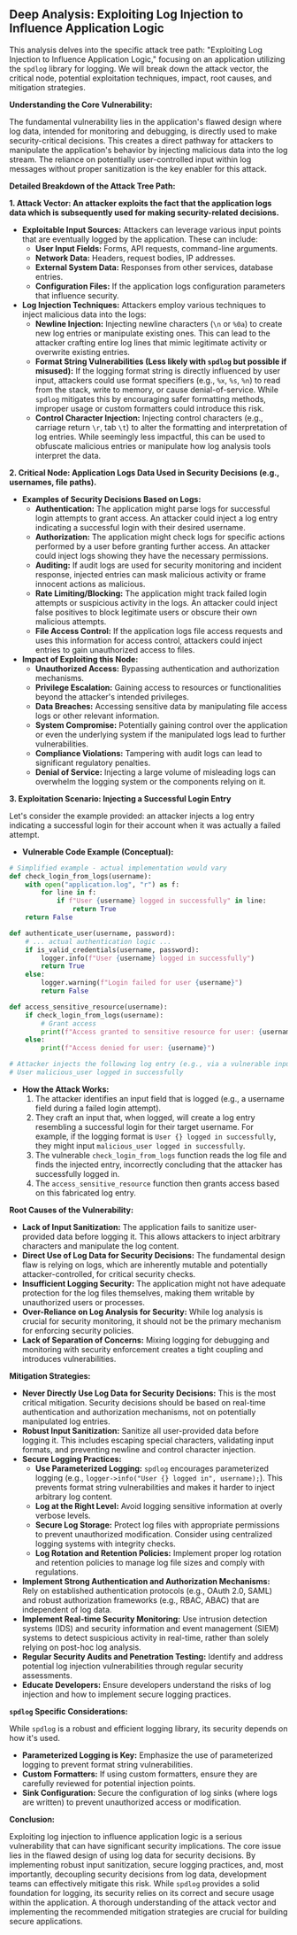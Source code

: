 ## Deep Analysis: Exploiting Log Injection to Influence Application Logic

This analysis delves into the specific attack tree path: "Exploiting Log Injection to Influence Application Logic," focusing on an application utilizing the `spdlog` library for logging. We will break down the attack vector, the critical node, potential exploitation techniques, impact, root causes, and mitigation strategies.

**Understanding the Core Vulnerability:**

The fundamental vulnerability lies in the application's flawed design where log data, intended for monitoring and debugging, is directly used to make security-critical decisions. This creates a direct pathway for attackers to manipulate the application's behavior by injecting malicious data into the log stream. The reliance on potentially user-controlled input within log messages without proper sanitization is the key enabler for this attack.

**Detailed Breakdown of the Attack Tree Path:**

**1. Attack Vector: An attacker exploits the fact that the application logs data which is subsequently used for making security-related decisions.**

* **Exploitable Input Sources:**  Attackers can leverage various input points that are eventually logged by the application. These can include:
    * **User Input Fields:**  Forms, API requests, command-line arguments.
    * **Network Data:**  Headers, request bodies, IP addresses.
    * **External System Data:**  Responses from other services, database entries.
    * **Configuration Files:**  If the application logs configuration parameters that influence security.
* **Log Injection Techniques:** Attackers employ various techniques to inject malicious data into the logs:
    * **Newline Injection:** Injecting newline characters (`\n` or `%0a`) to create new log entries or manipulate existing ones. This can lead to the attacker crafting entire log lines that mimic legitimate activity or overwrite existing entries.
    * **Format String Vulnerabilities (Less likely with `spdlog` but possible if misused):** If the logging format string is directly influenced by user input, attackers could use format specifiers (e.g., `%x`, `%s`, `%n`) to read from the stack, write to memory, or cause denial-of-service. While `spdlog` mitigates this by encouraging safer formatting methods, improper usage or custom formatters could introduce this risk.
    * **Control Character Injection:** Injecting control characters (e.g., carriage return `\r`, tab `\t`) to alter the formatting and interpretation of log entries. While seemingly less impactful, this can be used to obfuscate malicious entries or manipulate how log analysis tools interpret the data.

**2. Critical Node: Application Logs Data Used in Security Decisions (e.g., usernames, file paths).**

* **Examples of Security Decisions Based on Logs:**
    * **Authentication:** The application might parse logs for successful login attempts to grant access. An attacker could inject a log entry indicating a successful login with their desired username.
    * **Authorization:**  The application might check logs for specific actions performed by a user before granting further access. An attacker could inject logs showing they have the necessary permissions.
    * **Auditing:**  If audit logs are used for security monitoring and incident response, injected entries can mask malicious activity or frame innocent actions as malicious.
    * **Rate Limiting/Blocking:** The application might track failed login attempts or suspicious activity in the logs. An attacker could inject false positives to block legitimate users or obscure their own malicious attempts.
    * **File Access Control:** If the application logs file access requests and uses this information for access control, attackers could inject entries to gain unauthorized access to files.
* **Impact of Exploiting this Node:**
    * **Unauthorized Access:** Bypassing authentication and authorization mechanisms.
    * **Privilege Escalation:** Gaining access to resources or functionalities beyond the attacker's intended privileges.
    * **Data Breaches:** Accessing sensitive data by manipulating file access logs or other relevant information.
    * **System Compromise:**  Potentially gaining control over the application or even the underlying system if the manipulated logs lead to further vulnerabilities.
    * **Compliance Violations:**  Tampering with audit logs can lead to significant regulatory penalties.
    * **Denial of Service:**  Injecting a large volume of misleading logs can overwhelm the logging system or the components relying on it.

**3. Exploitation Scenario: Injecting a Successful Login Entry**

Let's consider the example provided: an attacker injects a log entry indicating a successful login for their account when it was actually a failed attempt.

* **Vulnerable Code Example (Conceptual):**

```python
# Simplified example - actual implementation would vary
def check_login_from_logs(username):
    with open("application.log", "r") as f:
        for line in f:
            if f"User {username} logged in successfully" in line:
                return True
    return False

def authenticate_user(username, password):
    # ... actual authentication logic ...
    if is_valid_credentials(username, password):
        logger.info(f"User {username} logged in successfully")
        return True
    else:
        logger.warning(f"Login failed for user {username}")
        return False

def access_sensitive_resource(username):
    if check_login_from_logs(username):
        # Grant access
        print(f"Access granted to sensitive resource for user: {username}")
    else:
        print(f"Access denied for user: {username}")

# Attacker injects the following log entry (e.g., via a vulnerable input field):
# User malicious_user logged in successfully
```

* **How the Attack Works:**
    1. The attacker identifies an input field that is logged (e.g., a username field during a failed login attempt).
    2. They craft an input that, when logged, will create a log entry resembling a successful login for their target username. For example, if the logging format is `User {} logged in successfully`, they might input `malicious_user logged in successfully`.
    3. The vulnerable `check_login_from_logs` function reads the log file and finds the injected entry, incorrectly concluding that the attacker has successfully logged in.
    4. The `access_sensitive_resource` function then grants access based on this fabricated log entry.

**Root Causes of the Vulnerability:**

* **Lack of Input Sanitization:** The application fails to sanitize user-provided data before logging it. This allows attackers to inject arbitrary characters and manipulate the log content.
* **Direct Use of Log Data for Security Decisions:**  The fundamental design flaw is relying on logs, which are inherently mutable and potentially attacker-controlled, for critical security checks.
* **Insufficient Logging Security:**  The application might not have adequate protection for the log files themselves, making them writable by unauthorized users or processes.
* **Over-Reliance on Log Analysis for Security:** While log analysis is crucial for security monitoring, it should not be the primary mechanism for enforcing security policies.
* **Lack of Separation of Concerns:**  Mixing logging for debugging and monitoring with security enforcement creates a tight coupling and introduces vulnerabilities.

**Mitigation Strategies:**

* **Never Directly Use Log Data for Security Decisions:** This is the most critical mitigation. Security decisions should be based on real-time authentication and authorization mechanisms, not on potentially manipulated log entries.
* **Robust Input Sanitization:** Sanitize all user-provided data before logging it. This includes escaping special characters, validating input formats, and preventing newline and control character injection.
* **Secure Logging Practices:**
    * **Use Parameterized Logging:**  `spdlog` encourages parameterized logging (e.g., `logger->info("User {} logged in", username);`). This prevents format string vulnerabilities and makes it harder to inject arbitrary log content.
    * **Log at the Right Level:**  Avoid logging sensitive information at overly verbose levels.
    * **Secure Log Storage:** Protect log files with appropriate permissions to prevent unauthorized modification. Consider using centralized logging systems with integrity checks.
    * **Log Rotation and Retention Policies:** Implement proper log rotation and retention policies to manage log file sizes and comply with regulations.
* **Implement Strong Authentication and Authorization Mechanisms:** Rely on established authentication protocols (e.g., OAuth 2.0, SAML) and robust authorization frameworks (e.g., RBAC, ABAC) that are independent of log data.
* **Implement Real-time Security Monitoring:**  Use intrusion detection systems (IDS) and security information and event management (SIEM) systems to detect suspicious activity in real-time, rather than solely relying on post-hoc log analysis.
* **Regular Security Audits and Penetration Testing:**  Identify and address potential log injection vulnerabilities through regular security assessments.
* **Educate Developers:** Ensure developers understand the risks of log injection and how to implement secure logging practices.

**`spdlog` Specific Considerations:**

While `spdlog` is a robust and efficient logging library, its security depends on how it's used.

* **Parameterized Logging is Key:**  Emphasize the use of parameterized logging to prevent format string vulnerabilities.
* **Custom Formatters:** If using custom formatters, ensure they are carefully reviewed for potential injection points.
* **Sink Configuration:**  Secure the configuration of log sinks (where logs are written) to prevent unauthorized access or modification.

**Conclusion:**

Exploiting log injection to influence application logic is a serious vulnerability that can have significant security implications. The core issue lies in the flawed design of using log data for security decisions. By implementing robust input sanitization, secure logging practices, and, most importantly, decoupling security decisions from log data, development teams can effectively mitigate this risk. While `spdlog` provides a solid foundation for logging, its security relies on its correct and secure usage within the application. A thorough understanding of the attack vector and implementing the recommended mitigation strategies are crucial for building secure applications.
